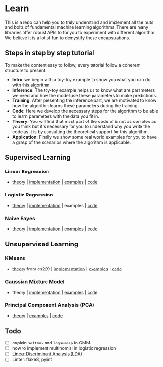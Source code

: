 # Learn

This is a repo can help you to truly understand and implement all the nuts and bolts of fundamental machine learning algorithms. There are many libraries offer robust APIs to for you to experiment with different algorithm. We believe it is a lot of fun to demystify these encapsulations.

## Steps in step by step tutorial

To make the content easy to follow, every tutorial follow a coherent structure to present. 

- **Intro**: we begin with a toy-toy example to show you what you can do with this algorithm.
- **Inference**: The toy-toy example helps us to know what are parameters we need and how the model use these parameters to make predictions.
- **Training**: After presenting the inference part, we are motivated to know how the algorithm learns these parameters during the training.
- **Code**: Here we develop the necessary steps for the algorithm to be able to learn parameters with the data you fit in.
- **Theory**: You will find that most part of the code of is not as complex as you think but it's necessary for you to understand why you write the code as it is by consulting the theoretical support for this algorithm.
- **Application**: Finally we show some real world examples for you to have a grasp of the scenarios where the algorithm is applicable.

## Supervised Learning

### Linear Regression

- [theory](https://nickyfoto.github.io/blog/entries/linear-regression) | [implementation](https://github.com/nickyfoto/learn/blob/master/linear_regression.ipynb) | [examples](https://github.com/nickyfoto/learn/blob/master/linear_regression_example.ipynb) | [code](https://github.com/nickyfoto/learn/blob/master/lm.py)

### Logistic Regression

- [theory](https://nickyfoto.github.io/blog/entries/logistic-regression) | [implementation](https://github.com/nickyfoto/learn/blob/master/logistic_regression.ipynb) | examples | [code](https://github.com/nickyfoto/learn/blob/master/lr.py)

### Naive Bayes

- [theory](https://nickyfoto.github.io/blog/entries/naive-bayes) | [implementation](https://github.com/nickyfoto/learn/blob/master/naive_bayes.ipynb) | [examples](https://github.com/nickyfoto/learn/blob/master/naive_bayes_examples.ipynb) | [code](naive_bayes.py)

## Unsupervised Learning

### KMeans

- [theory](http://cs229.stanford.edu/notes/cs229-notes7a.pdf) from cs229 | [implementation](https://github.com/nickyfoto/learn/blob/master/kmeans.ipynb) | [examples](https://github.com/nickyfoto/learn/blob/master/kmeans_example.ipynb) | [code](https://github.com/nickyfoto/learn/blob/master/kmeans.py)

### Gaussian Mixture Model

- theory | [implementation](https://github.com/nickyfoto/learn/blob/master/gmm.ipynb) | [examples](https://github.com/nickyfoto/learn/blob/master/gmm_example.ipynb) | [code](https://github.com/nickyfoto/learn/blob/master/gmm.py)

### Principal Component Analysis (PCA)

- [theory](https://nickyfoto.github.io/blog/entries/svd) | [examples](https://github.com/nickyfoto/learn/blob/master/pca_example.ipynb) | [code](https://github.com/nickyfoto/learn/blob/master/pca_example.ipynb)

## Todo

- [ ] explain `softmax` and `logsumexp` in GMM.
- [ ] how to implement multinomial in logistic regression
- [ ] [Linear Discriminant Analysis (LDA)](https://web.stanford.edu/~hastie/Papers/ESLII.pdf)
- [ ] Linter: flake8, pylint